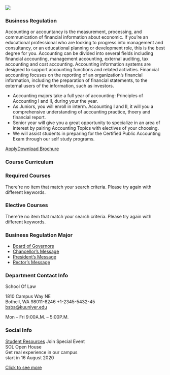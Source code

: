 ![](https://giki.edu.pk/wp-content/uploads/2018/08/shutterstock_327174593-1000x365.jpg)
### Business Regulation
Accounting or accountancy is the measurement, processing, and communication of financial information about economic.
If you’re an educational professional who are looking to progress into management and consultancy, or an educational planning or development role, this is the best degree for you.
Accounting can be divided into several fields including financial accounting, management accounting, external auditing, tax accounting and cost accounting. Accounting information systems are designed to support accounting functions and related activities. Financial accounting focuses on the reporting of an organization’s financial information, including the preparation of financial statements, to the external users of the information, such as investors.
  * Accounting majors take a full year of accounting: Principles of Accounting I and II, during your the year.
  * As Juniors, you will enroll in interm. Accounting I and II, it will you a comprehensive understanding of accounting practice, thoery and financial report.
  * Senior year will give you a great opportunity to specialize in an area of interest by pairing Accounting Topics with electives of your choosing.
  * We will assist students in preparing for the Certified Public Accounting Exam through our self study programs.


[Apply](https://giki.edu.pk/kingster/apply-to-kingster/)[Download Brochure](https://giki.edu.pk/fbs/business-regulation/)
### Course Curriculum
### Required Courses
There're no item that match your search criteria. Please try again with different keywords.
### Elective Courses
There're no item that match your search criteria. Please try again with different keywords.
### Business Regulation Major
  * [Board of Governors](https://giki.edu.pk/board-of-governors/)
  * [Chancellor’s Message](https://giki.edu.pk/?page_id=14826)
  * [President’s Message](https://giki.edu.pk/presidents-message/)
  * [Rector’s Message](https://giki.edu.pk/rectors-message/)


### Department Contact Info
School Of Law  
  
1810 Campus Way NE  
Bothell, WA 98011-8246
+1-2345-5432-45  
bsba@kuuniver.edu  

Mon – Fri 9:00A.M. – 5:00P.M.
### Social Info
[](https://giki.edu.pk/fbs/business-regulation/#url "facebook")[](https://giki.edu.pk/fbs/business-regulation/ "linkedin")[](https://giki.edu.pk/fbs/business-regulation/ "skype")[](https://giki.edu.pk/fbs/business-regulation/#url "twitter")[](https://giki.edu.pk/fbs/business-regulation/ "instagram") [Student Resources](https://giki.edu.pk/fbs/business-regulation/)
Join Special Event  
SOL Open House  
Get real experience in our campus  
start in 16 August 2020  
  
[Click to see more](https://giki.edu.pk/fbs/business-regulation/)
